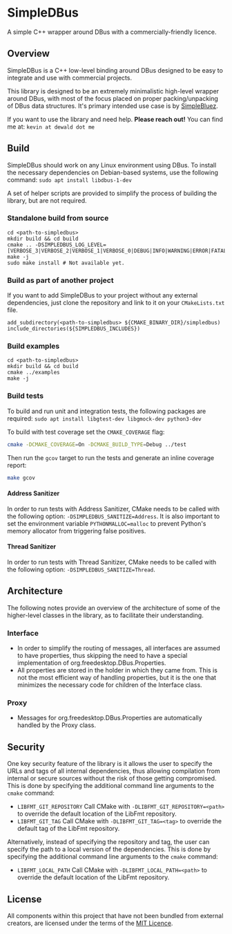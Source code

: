 # SimpleDBus
A simple C++ wrapper around DBus with a commercially-friendly licence.

## Overview
SimpleDBus is a C++ low-level binding around DBus designed to be easy to integrate and use with commercial projects. 

This library is designed to be an extremely minimalistic high-level wrapper around DBus,
with most of the focus placed on proper packing/unpacking of DBus data structures. It's
primary intended use case is by [SimpleBluez](https://github.com/OpenBluetoothToolbox/SimpleBluez).

If you want to use the library and need help. **Please reach out!**
You can find me at: `kevin at dewald dot me`

## Build
SimpleDBus should work on any Linux environment using DBus. To install the necessary dependencies on Debian-based systems, use the following command: `sudo apt install libdbus-1-dev`

A set of helper scripts are provided to simplify the process of building the
library, but are not required.

### Standalone build from source

```
cd <path-to-simpledbus>
mkdir build && cd build
cmake .. -DSIMPLEDBUS_LOG_LEVEL=[VERBOSE_3|VERBOSE_2|VERBOSE_1|VERBOSE_0|DEBUG|INFO|WARNING|ERROR|FATAL]
make -j
sudo make install # Not available yet.
```

### Build as part of another project
If you want to add SimpleDBus to your project without any external dependencies, just clone the repository and link to it on your `CMakeLists.txt` file.

```
add_subdirectory(<path-to-simpledbus> ${CMAKE_BINARY_DIR}/simpledbus)
include_directories(${SIMPLEDBUS_INCLUDES})
```

### Build examples
```
cd <path-to-simpledbus>
mkdir build && cd build
cmake ../examples
make -j
```

### Build tests
To build and run unit and integration tests, the following packages are required:
`sudo apt install libgtest-dev libgmock-dev python3-dev`

To build with test coverage set the `CMAKE_COVERAGE` flag:
```bash
cmake -DCMAKE_COVERAGE=On -DCMAKE_BUILD_TYPE=Debug ../test
```

Then run the `gcov` target to run the tests and generate an inline coverage report:
```bash
make gcov
```

#### Address Sanitizer
In order to run tests with Address Sanitizer, CMake needs to be called with
the following option: `-DSIMPLEDBUS_SANITIZE=Address`. It is also important to
set the environment variable `PYTHONMALLOC=malloc` to prevent Python's memory
allocator from triggering false positives.

#### Thread Sanitizer
In order to run tests with Thread Sanitizer, CMake needs to be called with
the following option: `-DSIMPLEDBUS_SANITIZE=Thread`.

## Architecture
The following notes provide an overview of the architecture of some of the higher-level
classes in the library, as to facilitate their understanding.

### Interface
- In order to simplify the routing of messages, all interfaces are assumed to have
  properties, thus skipping the need to have a special implementation of 
  org.freedesktop.DBus.Properties.
- All properties are stored in the holder in which they came from. This is not the
  most efficient way of handling properties, but it is the one that minimizes the
  necessary code for children of the Interface class.

### Proxy
- Messages for org.freedesktop.DBus.Properties are automatically handled by the
  Proxy class.

## Security

One key security feature of the library is it allows the user to specify
the URLs and tags of all internal dependencies, thus allowing compilation
from internal or secure sources without the risk of those getting compromised.
This is done by specifying the additional command line arguments to
the `cmake` command:

- `LIBFMT_GIT_REPOSITORY`
  Call CMake with `-DLIBFMT_GIT_REPOSITORY=<path>` to override the
  default location of the LibFmt repository.
- `LIBFMT_GIT_TAG`
  Call CMake with `-DLIBFMT_GIT_TAG=<tag>` to override the default
  tag of the LibFmt repository.

Alternatively, instead of specifying the repository and tag, the user can
specify the path to a local version of the dependencies. This is done by
specifying the additional command line arguments to the `cmake` command:

- `LIBFMT_LOCAL_PATH`
  Call CMake with `-DLIBFMT_LOCAL_PATH=<path>` to override the
  default location of the LibFmt repository.

## License
All components within this project that have not been bundled from external creators, are licensed under the terms of the [MIT Licence](LICENCE.md).
